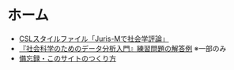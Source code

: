 # ホーム

- [CSLスタイルファイル「Juris-Mで社会学評論」](jss-csl/jss-csl.html)
- [『社会科学のためのデータ分析入門』練習問題の解答例](qss/links.md) ※一部のみ
- [備忘録・このサイトのつくり方](miscs/how-to-make-this.md)
  
<!-- - [カロリー軒](blog/blog-index.md)
  - ブログです
- 燕来軒
  - 読んだ論文紹介のページになるはず -->
